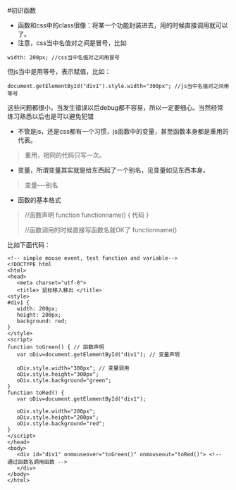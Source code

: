 #初识函数
- 函数和css中的class很像：将某一个功能封装进去，用的时候直接调用就可以了。
- 注意，css当中名值对之间是冒号，比如 
```
width: 200px; //css当中名值对之间用冒号
```
但js当中是用等号，表示赋值，比如：
```
document.getElementById("div1").style.width="300px"; //js当中名值对之间用等号
```
这些问题都很小，当发生错误以后debug都不容易，所以一定要细心。当然经常练习熟悉以后也是可以避免犯错

- 不管是js，还是css都有一个习惯，js函数中的变量，甚至函数本身都是重用的代表。
 > 重用，相同的代码只写一次。

- 变量，所谓变量其实就是给东西起了一个别名，见变量如见东西本身。
 > 变量---别名
- 函数的基本格式

 > //函数声明
 > function functionname() {
 >    代码
 > }
 > 
 > //函数调用的时候直接写函数名就OK了
 > functionname()
  
 比如下面代码：
 ```
<!-- simple mouse event, test function and variable-->
<!DOCTYPE html
<html>
<head>
    <meta charset="utf-8">
    <title> 鼠标移入移出 </title>
<style>
#div1 {
    width: 200px;
    height: 200px;
    background: red;
}
</style>
<script>
function toGreen() { // 函数声明
    var oDiv=document.getElementById("div1"); // 变量声明

    oDiv.style.width="300px"; // 变量调用
    oDiv.style.height="300px";
    oDiv.style.background="green";
}
function toRed() {
    var oDiv=document.getElementById("div1");

    oDiv.style.width="200px";
    oDiv.style.height="200px";
    oDiv.style.background="red";
}
</script>
</head>
<body>
    <div id="div1" onmouseover="toGreen()" onmouseout="toRed()"> <!-- 通过函数名调用函数 -->
    </div>
</body>
</html>
 ```
